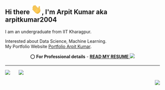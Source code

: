 <h2>Hi there <img src="https://raw.githubusercontent.com/ABSphreak/ABSphreak/master/gifs/Hi.gif" height="33px">, I'm Arpit Kumar aka arpitkumar2004 </h2>
I am an undergraduate from IIT Kharagpur. 

Interested about Data Science, Machine Learning.<br>
My Portfolio Website [Portfolio Arpit Kumar](https://arpitkumar2004.github.io/data_science-portfolio-website-final/#/).
<div align="center">
⭕️ <b>For Professional details</b> - <a href=".pdf" target="_blank" type="application/pdf"><b>READ MY RESUME</b> <img width="22px" src="https://img.icons8.com/bubbles/344/resume.png"></a>
</div>

<hr>

<a href="https://github.com/arpitkumar2004">
<img height="180" src="https://github-readme-stats-eight-theta.vercel.app/api/top-langs/?username=arpitkumar2004&layout=compact&langs_count=8&theme=nightowl"/>
</a>
<a href="https://github.com/arpitkumar2004">
<img width="460" src="https://github-readme-stats-eight-theta.vercel.app/api?username=arpitkumar2004&show_icons=true&theme=nightowl&include_all_commits=true&count_private=true" align="right"/>
</a>

<br>
<p>
<a href="https://www.linkedin.com/in/arpit_kumar_shivam/">
  <img src="https://komarev.com/ghpvc/?username=arpitkumar2004&style=flat-square" align="right"/>
</a> 
</p>

